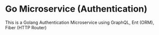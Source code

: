 # Go Microservice (Authentication)
This is a Golang Authentication Microservice using GraphQL, Ent (ORM), Fiber (HTTP Router)
